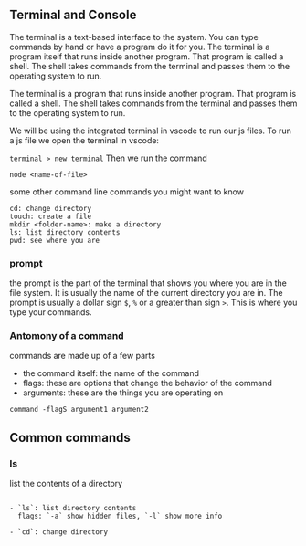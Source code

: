 ## Terminal and Console

The terminal is a text-based interface to the system. You can type commands by hand or have a program do it for you. The terminal is a program itself that runs inside another program. That program is called a shell. The shell takes commands from the terminal and passes them to the operating system to run.

The terminal is a program that runs inside another program. That program is called a shell. The shell takes commands from the terminal and passes them to the operating system to run.


We will be using the integrated terminal in vscode to run our js files.  To run a js file we open the terminal in vscode:

`terminal > new terminal` Then we run the command

```
node <name-of-file>
```

some other command line commands you might want to know

```
cd: change directory
touch: create a file
mkdir <folder-name>: make a directory
ls: list directory contents
pwd: see where you are
```

### prompt

the prompt is the part of the terminal that shows you where you are in the file system.  It is usually the name of the current directory you are in.  The prompt is usually a dollar sign `$`, `%` or a greater than sign `>`.  This is where you type your commands.

### Antomony of a command

commands are made up of a few parts

- the command itself: the name of the command
- flags: these are options that change the behavior of the command
- arguments: these are the things you are operating on

```
command -flagS argument1 argument2
```

## Common commands

### ls
list the contents of a directory


```

- `ls`: list directory contents
  flags: `-a` show hidden files, `-l` show more info

- `cd`: change directory


